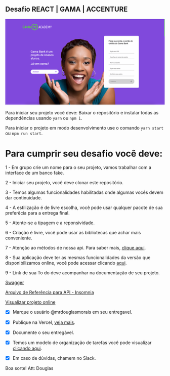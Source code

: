 ## Desafio REACT | GAMA | ACCENTURE

![screen](./screen.png)

Para iniciar seu projeto você deve:
Baixar o repositório e instalar todas as dependências usando `yarn` ou `npm i`.

Para iniciar o projeto em modo desenvolvimento use o comando `yarn start` ou `npm run start`.

# Para cumprir seu desafio você deve:

1 - Em grupo crie um nome para o seu projeto, vamos trabalhar com a interface de um banco fake.

2 - Iniciar seu projeto, você deve clonar este repositório.

3 - Temos algumas funcionalidades habilitadas onde algumas vocês devem dar continuidade.

4 - A estilização é de livre escolha, você pode usar qualquer pacote de sua preferêcia para a entrega final.

5 - Atente-se a tipagem e a reponsividade.

6 - Criação é livre, você pode usar as bibliotecas que achar mais conveniente.

7 - Atenção ao métodos de nossa api. Para saber mais, [clique aqui](https://accenture-java-desafio.herokuapp.com/swagger-ui.html#/).

8 - Sua aplicação deve ter as mesmas funcionalidades da versão que disponibilizamos online, você pode acessar clicando [aqui](https://react-accenture.vercel.app/).

9 - Link de sua To do deve acompanhar na documentação de seu projeto.


[Swagger](https://accenture-java-desafio.herokuapp.com/swagger-ui.html#/)

[Arquivo de Referência para API - Insomnia](https://drive.google.com/file/d/1QJ5MnaidHOO4iRihoUB6rsvA-E99OIAQ/view?usp=sharing)

[Visualizar projeto online](https://react-accenture.vercel.app/)

- [x] Marque o usuário @mrdouglasmorais em seu entregavel.
- [x] Publique na Vercel, [veja mais](https://vercel.com/).
- [x] Documente o seu entregável.
- [x] Temos um modelo de organização de tarefas você pode visualizar [clicando aqui](https://www.notion.so/2cb3a2864f5143f99a2bc3b4e7cb1247?v=bb4cfdb8149041e0974c3c6f5cf6573d).
- [x] Em caso de dúvidas, chamem no Slack.


Boa sorte!
Att: Douglas 